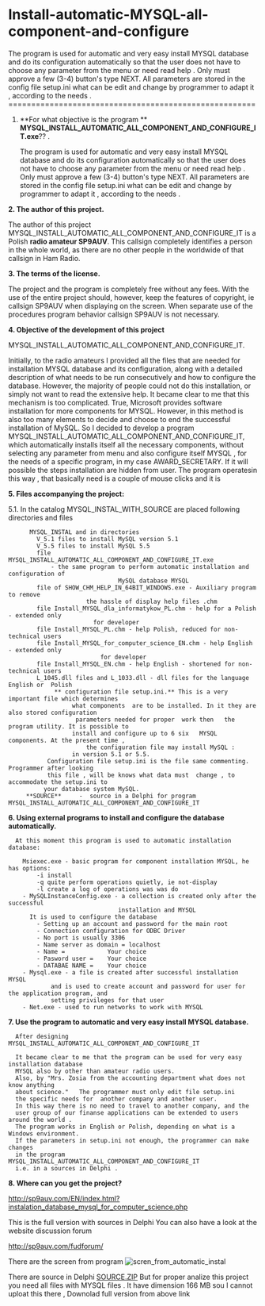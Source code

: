# Install-automatic-MYSQL-all-component-and-configure
The program is used for automatic and very easy install MYSQL database    and do its configuration automatically so that the user does not have to choose    any parameter from the menu or need read help . Only must approve a few (3-4) button's  type    NEXT. All parameters are stored in the config file setup.ini     what can be edit and change by  programmer to adapt it , according to the needs .
					======================================================

1. **For what objective is the program **
**MYSQL_INSTALL_AUTOMATIC_ALL_COMPONENT_AND_CONFIGURE_IT.exe**?? .

   The program is used for automatic and very easy install MYSQL database
   and do its configuration automatically so that the user does not have to choose
   any parameter from the menu or need read help . Only must approve a few (3-4) button's  type
   NEXT. All parameters are stored in the config file setup.ini 
   what can be edit and change by  programmer to adapt it , according to the needs .

**2. The author of this project.**
   
   The author of this project MYSQL_INSTALL_AUTOMATIC_ALL_COMPONENT_AND_CONFIGURE_IT
   is a Polish **radio amateur SP9AUV**. This callsign completely identifies a person 
   in the whole world, as there are no other people in the worldwide of that 
   callsign in Ham Radio.

**3. The terms of the license.**
   
   The project and the program is completely free without any fees. With the use of the 
   entire project should, however, keep the features of copyright, ie callsign SP9AUV 
   when displaying on the screen. When separate use  of the procedures program 
   behavior callsign  SP9AUV is not necessary.
   
**4. Objective of the development of this project**
   
   MYSQL_INSTALL_AUTOMATIC_ALL_COMPONENT_AND_CONFIGURE_IT.
   
   Initially, to the radio amateurs I provided all the files that are needed for installation
   MYSQL database and its configuration, along with a detailed description of what needs 
   to be run consecutively and how to configure the database. However, the majority of 
   people could not do this installation, or simply not want to read the extensive help.
   It became clear to me that this mechanism is too complicated.
   True, Microsoft provides software installation for  more
   components for MYSQL. However,  in this method is also too many elements
   to decide and choose to end the successful installation of MySQL.
   So I decided to develop a program MYSQL_INSTALL_AUTOMATIC_ALL_COMPONENT_AND_CONFIGURE_IT,
   which automatically installs itself all the necessary components, without selecting
   any parameter from menu and also configure itself MYSQL ,  for the needs of a specific 
   program, in my case AWARD_SECRETARY. If it will possible the steps installation are hidden from
   user. The program operatesin this way ,  that basically need is a couple of mouse clicks and it is

**5. Files  accompanying the project:**
   
   5.1. In the catalog MYSQL_INSTAL_WITH_SOURCE    are placed following directories and files
          
          MYSQL_INSTAL and in directories
			V_5.1 files to install MySQL version 5.1
			V_5.5 files to install MySQL 5.5
			file MYSQL_INSTALL_AUTOMATIC_ALL_COMPONENT_AND_CONFIGURE_IT.exe
				- the same program to perform automatic installation and configuration of 
                                   MySQL database MYSQL
			file of SHOW_CHM_HELP_IN_64BIT_WINDOWS.exe - Auxiliary program to remove 
                          the hassle of display help files .chm
			file Install_MYSQL_dla_informatykow_PL.chm - help for a Polish - extended only 
                            for developer
			file Install_MYSQL_PL.chm - help Polish, reduced for non-technical users
			file Install_MYSQL_for_computer_science_EN.chm - help English - extended only 
                              for developer
			file Install_MYSQL_EN.chm - help English - shortened for non-technical users
			L_1045.dll files and L_1033.dll - dll files for the language English or  Polish
                 ** configuration file setup.ini.** This is a very important file which determines 
                      what components  are to be installed. In it they are also stored configuration 
                       parameters needed for proper  work then   the program utility. It is possible to 
                      install and configure up to 6 six   MYSQL components. At the present time , 
                          the configuration file may install MySQL : 
                      in version 5.1 or 5.5.
               Configuration file setup.ini is the file same commenting. Programmer after looking
               this file , will be knows what data must  change , to accommodate the setup.ini to
              your database system MySQL.
         **SOURCE**     -  source in a Delphi for program MYSQL_INSTALL_AUTOMATIC_ALL_COMPONENT_AND_CONFIGURE_IT

**6. Using external programs to install and configure the database automatically.**
   
      At this moment this program is used to automatic installation database:
		
		Msiexec.exe - basic program for component installation MYSQL, he has options:
			-i install
			-q quite perform operations quietly, ie not-display
			-l create a log of operations was was do 
		- MySQLInstanceConfig.exe - a collection is created only after the successful 
                                   installation and MYSQL
		  It is used to configure the database 
			- Setting up an account and password for the main root
			- Connection configuration for ODBC Driver
			- No port is usually 3306
			- Name server as domain = localhost
			- Name =           	Your choice
			- Pasword user = 	Your choice
			- DATABAE NAME = 	Your choice
		- Mysql.exe - a file is created after successful installation MYSQL
				and is used to create account and password for user for the application program, and
				setting privileges for that user
		- Net.exe - used to run networks to work with MYSQL
		
**7. Use the program to automatic and very easy install MYSQL database.**
   
      After designing MYSQL_INSTALL_AUTOMATIC_ALL_COMPONENT_AND_CONFIGURE_IT
   
      It became clear to me that the program can be used for very easy installation database
      MYSQL also by other than amateur radio users.
      Also, by "Mrs. Zosia from the accounting department what does not know anything 
      about science."   The programmer must only edit file setup.ini
      the specific needs for  another company and another user.
      In this way there is no need to travel to another company, and the 
      user group of our finanse applications can be extended to users around the world .
      The program works in English or Polish, depending on what is a Windows environment.
      If the parameters in setup.ini not enough, the programmer can make changes
      in the program MYSQL_INSTALL_AUTOMATIC_ALL_COMPONENT_AND_CONFIGURE_IT
      i.e. in a sources in Delphi .
   
**8. Where can you get the project?**
     
   http://sp9auv.com/EN/index.html?instalation_database_mysql_for_computer_science.php
    
  This is the full version with sources in Delphi
   	You can also have a look at the website discussion forum
			
http://sp9auv.com/fudforum/

There are the screen from program
![scren_from_automatic_instal](https://cloud.githubusercontent.com/assets/16939175/13634298/faf311d4-e5f4-11e5-9249-93add1cc5ce3.jpg)

There are source in Delphi 
[SOURCE.ZIP](https://github.com/sp9auv/Install-automatic-MYSQL-all-component-and-configure/files/165038/SOURCE.ZIP)
But for proper analize this project you need all files with MYSQL files . It have dimension 
166 MB sou I cannot uploat this there , Downolad full version  from above link


